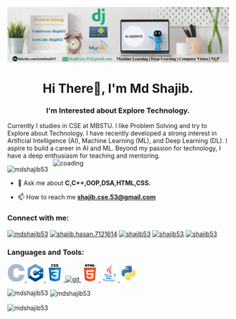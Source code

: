 ![logo](https://github.com/MdShajib53/MdShajib53/blob/main/GitHubCover.png)
<h1 align="center">Hi There👋, I'm Md Shajib.</h1>
<h3 align="center">I'm Interested about Explore Technology.</h3>
Currently I studies in CSE at MBSTU. I like Problem Solving and try to Explore about Technology. I have recently developed a strong interest in Artificial Intelligence (AI), Machine Learning (ML), and Deep Learning (DL). I aspire to build a career in AI and ML. Beyond my passion for technology, I have a deep enthusiasm for teaching and mentoring.
<img align="right" alt="coading" width="400" src="https://user-images.githubusercontent.com/55389276/140866485-8fb1c876-9a8f-4d6a-98dc-08c4981eaf70.gif">

<p align="left"> <img src="https://komarev.com/ghpvc/?username=mdshajib53&label=Profile%20views&color=0e75b6&style=flat" alt="mdshajib53" /> </p>

- 💬 Ask me about **C,C++,OOP,DSA,HTML,CSS.**

- 📫 How to reach me **shajib.cse.53@gmail.com**

<h3 align="left">Connect with me:</h3>
<p align="left">
<a href="https://linkedin.com/in/mdshajib53" target="blank"><img align="center" src="https://raw.githubusercontent.com/rahuldkjain/github-profile-readme-generator/master/src/images/icons/Social/linked-in-alt.svg" alt="mdshajib53" height="30" width="40" /></a>
<a href="https://fb.com/shajib.hasan.7121614" target="blank"><img align="center" src="https://raw.githubusercontent.com/rahuldkjain/github-profile-readme-generator/master/src/images/icons/Social/facebook.svg" alt="shajib.hasan.7121614" height="30" width="40" /></a>
<a href="https://www.codechef.com/users/shajib53" target="blank"><img align="center" src="https://cdn.jsdelivr.net/npm/simple-icons@3.1.0/icons/codechef.svg" alt="shajib53" height="30" width="40" /></a>
<a href="https://codeforces.com/profile/shajib53" target="blank"><img align="center" src="https://raw.githubusercontent.com/rahuldkjain/github-profile-readme-generator/master/src/images/icons/Social/codeforces.svg" alt="shajib53" height="30" width="40" /></a>
<a href="https://www.leetcode.com/shajib53" target="blank"><img align="center" src="https://raw.githubusercontent.com/rahuldkjain/github-profile-readme-generator/master/src/images/icons/Social/leet-code.svg" alt="shajib53" height="30" width="40" /></a>
</p>

<h3 align="left">Languages and Tools:</h3>
<p align="left"> <a href="https://www.cprogramming.com/" target="_blank" rel="noreferrer"> <img src="https://raw.githubusercontent.com/devicons/devicon/master/icons/c/c-original.svg" alt="c" width="40" height="40"/> </a> <a href="https://www.w3schools.com/cpp/" target="_blank" rel="noreferrer"> <img src="https://raw.githubusercontent.com/devicons/devicon/master/icons/cplusplus/cplusplus-original.svg" alt="cplusplus" width="40" height="40"/> </a> <a href="https://www.w3schools.com/css/" target="_blank" rel="noreferrer"> <img src="https://raw.githubusercontent.com/devicons/devicon/master/icons/css3/css3-original-wordmark.svg" alt="css3" width="40" height="40"/> </a> <a href="https://git-scm.com/" target="_blank" rel="noreferrer"> <img src="https://www.vectorlogo.zone/logos/git-scm/git-scm-icon.svg" alt="git" width="40" height="40"/> </a> <a href="https://www.w3.org/html/" target="_blank" rel="noreferrer"> <img src="https://raw.githubusercontent.com/devicons/devicon/master/icons/html5/html5-original-wordmark.svg" alt="html5" width="40" height="40"/> </a> <a href="https://www.java.com" target="_blank" rel="noreferrer"> <img src="https://raw.githubusercontent.com/devicons/devicon/master/icons/java/java-original.svg" alt="java" width="40" height="40"/> </a>  <a href="https://www.python.org" target="_blank" rel="noreferrer"><img src="https://raw.githubusercontent.com/devicons/devicon/master/icons/python/python-original.svg" alt="python" width="40" height="40"/></a> </p>

<p><img align="left" src="https://github-readme-stats.vercel.app/api/top-langs?username=mdshajib53&show_icons=true&locale=en&layout=compact" alt="mdshajib53" /></p>

<p>&nbsp;<img align="center" src="https://github-readme-stats.vercel.app/api?username=mdshajib53&show_icons=true&locale=en" alt="mdshajib53" /></p>

<p><img align="center" src="https://github-readme-streak-stats.herokuapp.com/?user=mdshajib53&" alt="mdshajib53" /></p>
